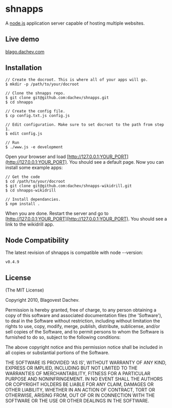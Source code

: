 
# shnapps
      
A [node.js](http://nodejs.org) application server capable of hosting multiple websites.

## Live demo
[blago.dachev.com](http://blago.dachev.com)

## Installation
    
    // Create the docroot. This is where all of your apps will go.
    $ mkdir -p /path/to/your/docroot
    
    // Clone the shnapps repo.
    $ git clone git@github.com:dachev/shnapps.git
    $ cd shnapps
    
    // Create the config file.
    $ cp config.txt.js config.js
    
    // Edit configuration. Make sure to set docroot to the path from step 1.
    $ edit config.js
    
    // Run
    $ ./www.js -e development

Open your browser and load [http://127.0.0.1:YOUR_PORT](http://127.0.0.1:YOUR_PORT). You should see a default page. Now you can install some example apps:

    // Get the code
    $ cd /path/to/your/docroot
    $ git clone git@github.com:dachev/shnapps-wikidrill.git
    $ cd shnapps-wikidrill
    
    // Install dependancies.
    $ npm install .

When you are done. Restart the server and go to [http://127.0.0.1:YOUR_PORT](http://127.0.0.1:YOUR_PORT). You should see a link to the wikidrill app.

## Node Compatibility
    
The latest revision of shnapps is compatible with node --version:

    v0.4.9

## License 

(The MIT License)

Copyright 2010, Blagovest Dachev.

Permission is hereby granted, free of charge, to any person obtaining
a copy of this software and associated documentation files (the
'Software'), to deal in the Software without restriction, including
without limitation the rights to use, copy, modify, merge, publish,
distribute, sublicense, and/or sell copies of the Software, and to
permit persons to whom the Software is furnished to do so, subject to
the following conditions:

The above copyright notice and this permission notice shall be
included in all copies or substantial portions of the Software.

THE SOFTWARE IS PROVIDED 'AS IS', WITHOUT WARRANTY OF ANY KIND,
EXPRESS OR IMPLIED, INCLUDING BUT NOT LIMITED TO THE WARRANTIES OF
MERCHANTABILITY, FITNESS FOR A PARTICULAR PURPOSE AND NONINFRINGEMENT.
IN NO EVENT SHALL THE AUTHORS OR COPYRIGHT HOLDERS BE LIABLE FOR ANY
CLAIM, DAMAGES OR OTHER LIABILITY, WHETHER IN AN ACTION OF CONTRACT,
TORT OR OTHERWISE, ARISING FROM, OUT OF OR IN CONNECTION WITH THE
SOFTWARE OR THE USE OR OTHER DEALINGS IN THE SOFTWARE.